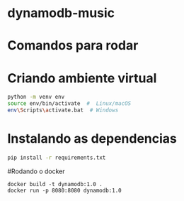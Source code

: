 # dynamodb-music

# Comandos para rodar 

# Criando ambiente virtual 
```bash
python -m venv env
source env/bin/activate  #  Linux/macOS
env\Scripts\activate.bat  # Windows
```

# Instalando as dependencias 

```bash
pip install -r requirements.txt
```

#Rodando o docker 

```
docker build -t dynamodb:1.0 .
docker run -p 8080:8080 dynamodb:1.0
```
